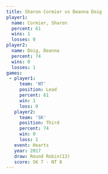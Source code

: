 ```yaml
---
title: Sharon Cormier vs Deanna Doig
player1:               
  name: Cormier, Sharon
  percent: 61          
  wins: 1              
  losses: 0            
player2:               
  name: Doig, Deanna   
  percent: 74          
  wins: 0              
  losses: 1            
games:
 - player1:        
     team: 'NT'    
     position: Lead
     percent: 61   
     win: 1        
     loss: 0       
   player2:         
     team: 'SK'     
     position: Third
     percent: 74    
     win: 0         
     loss: 1        
   event: Hearts        
   year: 2017           
   draw: Round Robin(13)
   score: SK 7 - NT 8   
---
```

